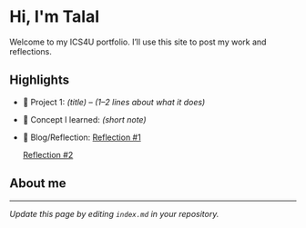 # Hi, I'm Talal
Welcome to my ICS4U portfolio. I’ll use this site to post my work and reflections.

## Highlights
- 🔧 Project 1: *(title)* – *(1–2 lines about what it does)*
- 🧠 Concept I learned: *(short note)*
- 📝 Blog/Reflection: [Reflection #1](./posts/first_reflection.md)

  [Reflection #2](./posts/reflection2.md)

## About me


---
*Update this page by editing `index.md` in your repository.*
